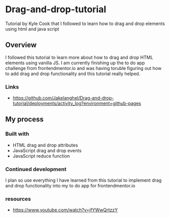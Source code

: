 # Drag-and-drop-tutorial
Tutorial by Kyle Cook that I followed to learn how to drag and drop elements using html and java script

## Overview

I followed this tutorial to learn more about how to drag and drop HTML elements using vanilla JS.
I am currently finishing up the to do app challenge from frontendmentor.io and was having toruble 
figuring out how to add drag and drop functionality and this tutorial really helped.

### Links

- https://github.com/Jakelanghel/Drag-and-drop-tutorial/deployments/activity_log?environment=github-pages

## My process

### Built with

- HTML drag and drop attributes
- JavaScript drag and drop events
- JavaScript reduce function

### Continued development

I plan so use everything I have learned from this tutorial to implement drag and drop functionality into my to do app for frontendmentor.io

###  resources

- https://www.youtube.com/watch?v=jfYWwQrtzzY

